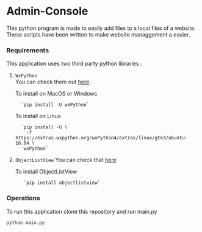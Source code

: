 # Admin-Console

This python program is made to easily add files to a local files of a website. These scripts have been written to make website managgement a easier.

### Requirements 

This application uses two third party python libraries : 

 1. `WxPython`  
 You can check them out [here](https://www.wxwidgets.org/).
      
      To install on MacOS or Windows
      
          `pip install -U wxPython`
      
      To install on Linux 
      
          `pip install -U \
            -f https://extras.wxpython.org/wxPython4/extras/linux/gtk3/ubuntu-16.04 \
           wxPython`
 
 2. `ObjectListView`
 You can check that [here](http://objectlistview.sourceforge.net/python/)
      
      To install ObjectListView 
      
           `pip install objectlistview`
           
           
### Operations
To run this application clone this repository and run main.py
  
    python main.py
